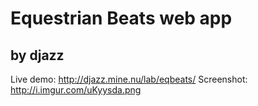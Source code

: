Equestrian Beats web app
===

by djazz
---


Live demo: http://djazz.mine.nu/lab/eqbeats/
Screenshot: http://i.imgur.com/uKyysda.png